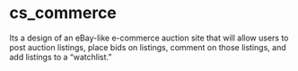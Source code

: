 # cs_commerce
Its a design of  an eBay-like e-commerce auction site that will allow users to post auction listings, place bids on listings, comment on those listings, and add listings to a “watchlist.”
